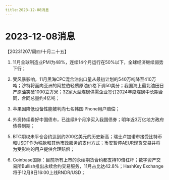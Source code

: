 ```yaml
---
title:2023-12-08消息
---
```

# 2023-12-08消息
【20231207/周四/十月二十五】
1. 11月全球制造业PMI为48%，连续14个月运行在50%以下，全球经济继续弱势下行；

2. 受风暴影响，11月黑海CPC混合油出口量从最初计划的540万吨降至410万吨；沙特将面向亚洲的阿拉伯轻质原油价格下调50美分；我国海上最北油田日产原油突破1000立方米；32家大型煤炭供需企业签订2024年度煤炭中长期合同，合同总量约4亿吨；

3. 苹果因降低设备性能被判向七名韩国iPhone用户赔偿；

4. 外资持续看好中国债市，已连续9个月净买入我国债券；明年近3万亿地方政府债券到期；

5. BTC期权未平仓合约达到约200亿美元的历史新高；瑞士卢加诺市接受比特币和USDT作为税款和其他市政服务的支付方式；币安暂停AEUR现货交易并将为受影响的用户提供合理赔偿；

6. Coinbase国际：目前所有上市的永续期货合约都支持10倍杠杆；数字资产交易所Bullish推出永续合约交易服务，11月占比达42.8%；HashKey Exchange将于12月8日16:00上线RNDR/USD；
